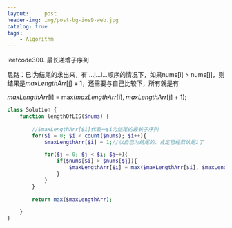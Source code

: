 ```yaml
---
layout:     post
header-img: img/post-bg-ios9-web.jpg
catalog: true
tags:
    - Algorithm
---
```


leetcode300. 最长递增子序列

思路：已i为结尾的求出来，有 ...j...i...顺序的情况下，如果nums[i] > nums[j]，则结果是$maxLengthArr[$j] + 1，还需要与自己比较下，所有就是有

$maxLengthArr[$i] = max($maxLengthArr[$i], $maxLengthArr[$j] + 1);

```php
class Solution {
    function lengthOfLIS($nums) {
        
        //$maxLengthArr[$i]代表一$i为结尾的最长子序列
        for($i = 0; $i < count($nums); $i++){
            $maxLengthArr[$i] = 1;//以自己为结尾的，肯定已经默认是1了

            for($j = 0; $j < $i; $j++){
                if($nums[$i] > $nums[$j]){
                    $maxLengthArr[$i] = max($maxLengthArr[$i], $maxLengthArr[$j] + 1);
                }
            }
        }

        return max($maxLengthArr);

    }
}
```